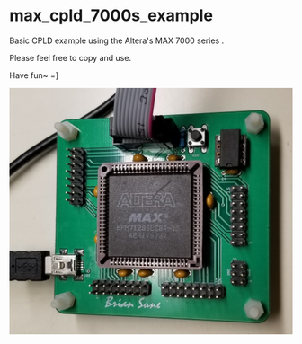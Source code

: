 # max_cpld_7000s_example

Basic CPLD example using the Altera's MAX 7000 series .

Please feel free to copy and use.

Have fun~ =]

![Alt text](max_cpld_board.png?raw=true "Title")
